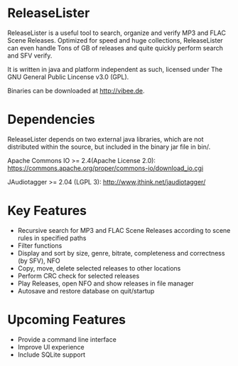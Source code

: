 ReleaseLister
=============

ReleaseLister is a useful tool to search, organize and verify MP3 and FLAC 
Scene Releases. Optimized for speed and huge collections, ReleaseLister can even handle Tons 
of GB of releases and quite quickly perform search and SFV verify.

It is written in java and platform independent as such, licensed under The GNU General Public 
Lincense v3.0 (GPL).

Binaries can be downloaded at http://vibee.de.


Dependencies
============

ReleaseLister depends on two external java libraries, which are not distributed within the 
source, but included in the binary jar file in bin/.

Apache Commons IO >= 2.4(Apache License 2.0): 
https://commons.apache.org/proper/commons-io/download_io.cgi

JAudiotagger >= 2.04 (LGPL 3): http://www.jthink.net/jaudiotagger/ 


Key Features
============

- Recursive search for MP3 and FLAC Scene Releases according to scene rules in specified 
paths
- Filter functions
- Display and sort by size, genre, bitrate, completeness and correctness (by SFV), NFO
- Copy, move, delete selected releases to other locations
- Perform CRC check for selected releases
- Play Releases, open NFO and show releases in file manager
- Autosave and restore database on quit/startup


Upcoming Features
===========

- Provide a command line interface
- Improve UI experience
- Include SQLite support
